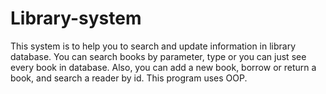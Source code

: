 # Library-system
This system is to help you to search and update information in library database. You can search books by parameter, type or you can just see every book in database. Also, you can add a new book, borrow or return a book, and search a reader by id. This program uses OOP. 
